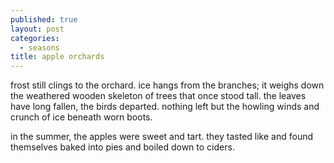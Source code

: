 ```yaml
---
published: true
layout: post
categories:
  - seasons
title: apple orchards
---
```

frost still clings to the orchard. ice hangs from the branches; it weighs down the weathered wooden skeleton of trees that once stood tall. the leaves have long fallen, the birds departed. nothing left but the howling winds and crunch of ice beneath worn boots. 

in the summer, the apples were sweet and tart. they tasted like and found themselves baked into pies and boiled down to ciders. 

